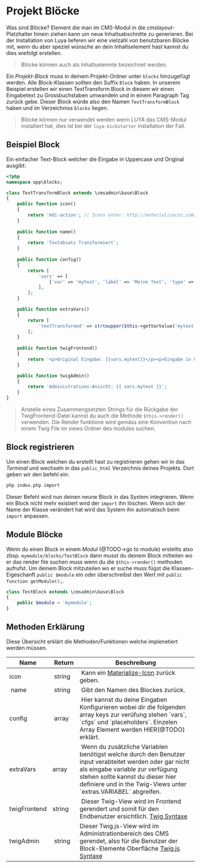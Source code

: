 Projekt Blöcke
==============
Was sind Blöcke? Element die man im CMS-Modul in die *cmslayout*-Platzhalter hinein ziehen kann um neue Inhaltsabschnitte zu generieren. Bei der Installation von Luya lieferen wir eine vielzahl von benutzbaren Blöcke mit, wenn du aber speziel wünsche an dein Inhaltselement hast kannst du dies wiefolgt erstellen.

> Blöcke können auch als Inhaltselemnte bezeichnet werden.

Ein *Projekt-Block* muss in deinem Projekt-Ordner unter `blocks` hinzugefügt werden. Alle Block-Klassen sollten den Suffix `Block` haben. In unserem Beispiel erstellen wir einen TextTransform Block in diesem wir einen Eingabetext zu Grossbuchstaben umwandeln und in einem Paragraph Tag zurück gebe. Dieser Block würde also den Namen `TextTransformBlock` haben und im Verzeichniss `blocks` liegen.

> Blöcke können nur verwendet werden wenn *LUYA* das CMS-Modul installiert hat, dies ist bei der `luya-kickstarter` installation der Fall.

Beispiel Block
--------------
Ein einfacher Text-Block welcher die Eingabe in Uppercase und Original ausgibt:

```php
<?php
namespace app\blocks;

class TextTransformBlock extends \cmsadmin\base\Block
{
    public function icon()
    {
        return 'mdi-action'; // Icons unter: http://materializecss.com/icons.html
    }
    
    public function name()
    {
        return 'Textabsatz Transformiert';
    }
    
    public function config()
    {
        return [
            'vars' => [
                ['var' => 'mytext', 'label' => 'Meine Text', 'type' => 'zaa-text'],
            ],
        ];
    }

    public function extraVars()
    {
        return [
            'textTransformed' => strtoupper($this->getVarValue('mytext')),
        ];
    }
    
    public function twigFrontend()
    {
        return '<p>Original Eingabe: {{vars.mytext}}</p><p>Eingabe in Uppercase: {{extras.textTransformed}}';
    }

    public function twigAdmin()
    {
        return 'Administrations-Ansicht: {{ vars.mytext }}';
    }
}
```

> Anstelle eines Zusammengsetzten Strings für die Rückgabe der TwigFrontend-Datei kannst du auch die Methode `$this->render()` verwenden. Die Render funktione wird gemäss eine Konvention nach einem Twig File im views Ordner des modules suchen.

Block registrieren
------------------
Um einen Block welchen du erstellt hast zu registrieren gehen wir in das *Terminal* und wechseln in das `public_html` Verzeichnis deines Projekts. Dort geben wir den befehl ein:

```sh
php index.php import
```

Dieser Befehl wird nun deinen neune Block in das System integrieren. Wenn ein Block nicht mehr existiert wird der `import` ihn löschen. Wenn sich der Name der Klasse verändert hat wird das System ihn automatisch beim `import` anpassen.

Module Blöcke
--------------
Wenn du einen Block in einem *Modul* (@TODO->go to module) erstellts also zbsp. `mymodule/blocks/TestBlock` dann musst du deinem Block mitteilen wo er das render file suchen muss wenn du die `$this->render()` methoden aufrufst. Um deinem Block mitzuteilen wo er suche muss fügst die Klassen-Eigeschanft `public $module` ein oder überschreibst den Wert mit `public function getModule();`.

```php
class TestBlock extends \cmsadmin\base\Block
{
    public $module = 'mymodule';
}
```

Methoden Erklärung
------------------
Diese Übersicht erklärt die Methoden/Funktionen welche implenetiert werden müssen.

| Name | Return | Beschreibung
| ---- | --------| ------------
| icon | string | Kann ein [Materialize-Icon](http://materializecss.com/icons.html) zurück geben.
| name | string | Gibt den Namen des Blockes zurück.
| config | array | Hier kannst du deine Eingaben Konfigurieren wobei dir die folgenden array keys zur verüfung stehen ´vars´, ´cfgs´ und ´placeholders´. Einzelen Array Element werden HIER(@TODO) erklärt.
| extraVars | array | Wenn du zusätzliche Variablen benötigst welche durch den Benutzer input verabteitet werden oder gar nicht als eingabe variable zur verfügung stehen sollte kannst du dieser hier definiere und in the Twig-Views unter `extras.VARIABEL´ abgreifen.
| twigFrontend | string | Dieser Twig-View wird im Frontend gerendert und somit für den Endbenutzer ersichtlich. [Twig Syntaxe](http://twig.sensiolabs.org/)
| twigAdmin | string | Dieser Twig.js-View wird im Administrationbereich des CMS gerendet, also für die Benutzer der Block-Elemente Oberfläche [Twig.js Syntaxe](https://github.com/justjohn/twig.js/wiki)
